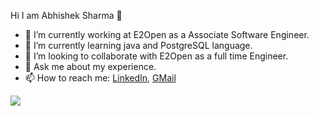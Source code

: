 Hi I am Abhishek Sharma 👋

- 🔭 I’m currently working at E2Open as a Associate Software Engineer.
- 🌱 I’m currently learning java and PostgreSQL language.
- 👯 I’m looking to collaborate with E2Open as a full time Engineer.
- 💬 Ask me about my experience.
- 📫 How to reach me: 
[LinkedIn](https://www.linkedin.com/in/abhishek-sharma-b757621a4/),
[GMail](abhu.sharma29@gmail.com)
<img src="https://github-readme-stats.vercel.app/api?username=mrabhishek29&&show_icons=true&title_color=FFFF00&icon_color=DC143C&text_color=4169E1&bg_color=151515">
